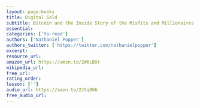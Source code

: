```yaml
---
layout: page-books
title: Digital Gold
subtitle: Bitcoin and the Inside Story of the Misfits and Millionaires Trying to Reinvent Money
essential: 
categories: ['to-read']
authors: ['Nathaniel Popper']
authors_twitter: ['https://twitter.com/nathanielpopper']
excerpt: .
resource_url: 
amazon_url: https://amzn.to/2W6LBXr
wikipedia_url: 
free_url: 
rating_order: 
lesson: ['']
audio_url: https://amzn.to/2JtqOG6
free_audio_url: 
---
```

